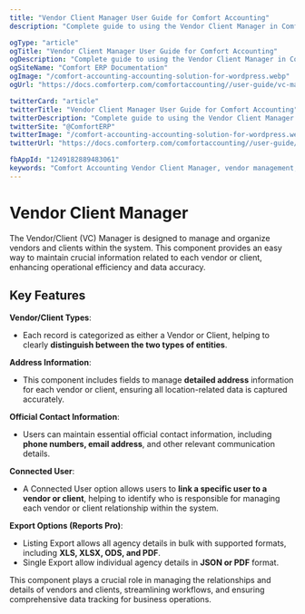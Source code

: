 ```yaml
---
title: "Vendor Client Manager User Guide for Comfort Accounting"
description: "Complete guide to using the Vendor Client Manager in Comfort Accounting. Learn how to manage vendors, clients, suppliers, and customer accounts with contact details and financial tracking."

ogType: "article"
ogTitle: "Vendor Client Manager User Guide for Comfort Accounting"
ogDescription: "Complete guide to using the Vendor Client Manager in Comfort Accounting. Learn how to manage vendors, clients, suppliers, and customer accounts with contact details and financial tracking."
ogSiteName: "Comfort ERP Documentation"
ogImage: "/comfort-accounting-accounting-solution-for-wordpress.webp"
ogUrl: "https://docs.comforterp.com/comfortaccounting//user-guide/vc-manager"

twitterCard: "article"
twitterTitle: "Vendor Client Manager User Guide for Comfort Accounting"
twitterDescription: "Complete guide to using the Vendor Client Manager in Comfort Accounting. Learn how to manage vendors, clients, suppliers, and customer accounts with contact details and financial tracking."
twitterSite: "@ComfortERP"
twitterImage: "/comfort-accounting-accounting-solution-for-wordpress.webp"
twitterUrl: "https://docs.comforterp.com/comfortaccounting//user-guide/vc-manager"

fbAppId: "1249182889483061"
keywords: "Comfort Accounting Vendor Client Manager, vendor management, client management, supplier management, customer accounts, vendor client setup, contact management, vendor payments, client invoices, supplier client database"
---
```


# Vendor Client Manager

The Vendor/Client (VC) Manager is designed to manage and organize vendors and clients within the system. This component provides an easy way to maintain crucial information related to each vendor or client, enhancing operational efficiency and data accuracy.

## Key Features ##

**Vendor/Client Types**:
+ Each record is categorized as either a Vendor or Client, helping to clearly **distinguish between the two types of entities**.

**Address Information**:
+ This component includes fields to manage **detailed address** information for each vendor or client, ensuring all location-related data is captured accurately.

**Official Contact Information**:
+ Users can maintain essential official contact information, including **phone numbers, email address**, and other relevant communication details.

**Connected User**:
+ A Connected User option allows users to **link a specific user to a vendor or client**, helping to identify who is responsible for managing each vendor or client relationship within the system.

**Export Options (Reports Pro)**:
+ Listing Export allows all agency details in bulk with supported formats, including **XLS, XLSX, ODS, and PDF**.
+ Single Export allow individual agency details in **JSON or PDF** format.

This component plays a crucial role in managing the relationships and details of vendors and clients, streamlining workflows, and ensuring comprehensive data tracking for business operations.


